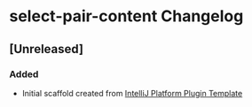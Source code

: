 <!-- Keep a Changelog guide -> https://keepachangelog.com -->

# select-pair-content Changelog

## [Unreleased]
### Added
- Initial scaffold created from [IntelliJ Platform Plugin Template](https://github.com/JetBrains/intellij-platform-plugin-template)
